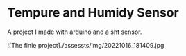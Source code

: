 # Tempure and Humidy Sensor

 A project I made with arduino and a sht sensor. 

 ![The finle project]./assessts/img/20221016_181409.jpg
